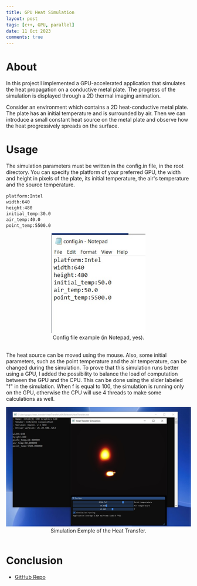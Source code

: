 ```yaml
---
title: GPU Heat Simulation
layout: post
tags: [c++, GPU, parallel]
date: 11 Oct 2023
comments: true
---
```


# About

In this project I implemented a GPU-accelerated application that simulates the
heat propagation on a conductive metal plate. The progress of the simulation is
displayed through a 2D thermal imaging animation.

Consider an environment which contains a 2D heat-conductive metal plate. The
plate has an initial temperature and is surrounded by air. Then we can
introduce a small constant heat source on the metal plate and observe how the
heat progressively spreads on the surface.

# Usage

The simulation parameters must be written in the config.in file, in the root
directory. You can specify the platform of your preferred GPU, the width and
height in pixels of the plate, its initial temperature, the air's temperature
and the source temperature.

```text
platform:Intel
width:640
height:480
initial_temp:30.0
air_temp:40.0
point_temp:5500.0
```

<div align="center">
  <img src="/images/gpgpu-heat_transfer/config.jpg" width="256"/>
  <div align="center">Config file example (in Notepad, yes).</div>
  <br/>
</div>

The heat source can be moved using the mouse. Also, some initial parameters,
such as the point temperature and the air temperature, can be changed during
the simulation. To prove that this simulation runs better using a GPU, I added
the possibility to balance the load of computation between the GPU and the CPU.
This can be done using the slider labeled "f" in the simulation. When f is
equal to 100, the simulation is running only on the GPU, otherwise the CPU will
use 4 threads to make some calculations as well.

<div align="center">
  <img src="/images/gpgpu-heat_transfer/simulation.jpg" width="1000"/>
  <div align="center">Simulation Exmple of the Heat Transfer.</div>
  <br/>
</div>

# Conclusion

- [GitHub Repo](https://github.com/alexjercan/gpgpu-heat_transfer)
